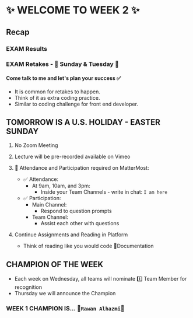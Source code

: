 # :sparkles: WELCOME TO WEEK 2 :sparkles:

## Recap
### EXAM Results
### EXAM Retakes - :date: Sunday & Tuesday :date:
#### Come talk to me and let's plan your success  :white_check_mark:
- It is common for retakes to happen.
- Think of it as extra coding practice.
- Similar to coding challenge for front end developer.

## TOMORROW IS A U.S. HOLIDAY - EASTER SUNDAY
1. No Zoom Meeting 
2. Lecture will be pre-recorded available on Vimeo
3. :pushpin: Attendance and Participation required on MatterMost:
    - :white_check_mark: Attendance:
        - At 9am, 10am, and 3pm:
            - Inside your Team Channels - write in chat: `I am here` 
    - :white_check_mark: Participation:
        - Main Channel:
            - Respond to question prompts
        - Team Channel:
            - Assist each other with questions

4. Continue Assignments and Reading in Platform
    - Think of reading like you would code :page_facing_up:Documentation

## CHAMPION OF THE WEEK
- Each week on Wednesday, all teams will nominate :one: Team Member for recognition
- Thursday we will announce the Champion
### WEEK 1 CHAMPION IS... :star2:`Rawan Alhazmi`:star2: